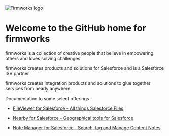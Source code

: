 ![Firmworks logo](https://user-images.githubusercontent.com/15019217/217874640-e29385ce-57cf-4ce7-99f6-105ecb07fef1.png)


# Welcome to the GitHub home for firmworks

firmworks is a collection of creative people that believe in empowering others and loves solving challenges.

firmworks creates products and solutions for Salesforce and is a Salesforce ISV partner

firmworks creates integration products and solutions to glue together services from nearly anywhere

Documentation to some select offerings -

- [FileViewer for Salesforce - All things Salesforce Files](https://firmworks.github.io/fileviewer/)
- [Nearby for Salesforce - Geographical tools for Salesforce](https://firmworks.github.io/nearby/)

- [Note Manager for Salesforce - Search, tag and Manage Content Notes](https://firmworks.github.io/notemanager/)


